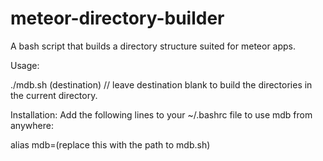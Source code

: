 meteor-directory-builder
========================

A bash script that builds a directory structure suited for meteor apps.

Usage:

  ./mdb.sh (destination) // leave destination blank to build the directories
                            in the current directory.

Installation:
  Add the following lines to your ~/.bashrc file to use mdb from anywhere:

  alias mdb=(replace this with the path to mdb.sh)
